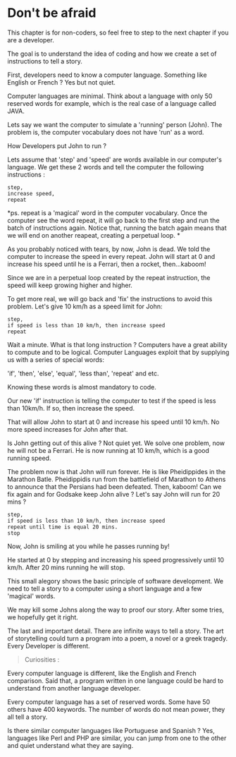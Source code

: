# Don't be afraid

This chapter is for non-coders, so feel free to step to the next chapter if you are a developer. 

The goal is to understand the idea of coding and how we create a set of instructions to tell a story.   

First, developers need to know a computer language. Something like English or French ? Yes but not quiet. 

Computer languages are minimal. Think about a language with only 50 reserved words for example, which is the real case of a language called JAVA. 

Lets say we want the computer to simulate a 'running' person (John).  The problem is, the computer vocabulary does not have 'run' as a word. 

How Developers put John to run ? 

Lets assume that 'step' and 'speed' are words available in our computer's language. We get these 2 words and tell the computer the following instructions : 

```
step,
increase speed,
repeat           
```
*ps. repeat is a 'magical' word in the computer vocabulary. Once the computer see the word repeat, it will go back to the first step and run the batch of instructions again. Notice that, running the batch again means that we will end on another reapeat, creating a perpetual loop. *

As you probably noticed with tears, by now, John is dead. We told the computer to increase the speed in every repeat. John will start at 0 and increase his speed until he is a Ferrari, then a rocket, then...kaboom!

Since we are in a perpetual loop created by the repeat instruction, the speed will keep growing higher and higher. 

To get more real, we will go back and 'fix' the instructions to avoid this problem. Let's give 10 km/h as a speed limit for John: 

```
step,
if speed is less than 10 km/h, then increase speed  
repeat 
```

Wait a minute. What is that long instruction ? Computers have a great ability to compute and to be logical. Computer Languages exploit that by supplying us with a series of special words: 

'if', 'then', 'else', 'equal', 'less than', 'repeat' and etc. 

Knowing these words is almost mandatory to code.

Our new 'if' instruction is telling the computer to test if the speed is less than 10km/h. If so, then increase the speed.   

That will allow John to start at 0 and increase his speed until 10 km/h.  No more speed increases for John after that. 

Is John getting out of this alive ? Not quiet yet. We solve one problem, now he will not be a Ferrari. He is now running at 10 km/h, which is a good running speed. 

The problem now is that John will run forever. He is like Pheidippides in the Marathon Batle. Pheidippidis run from the battlefield of Marathon to Athens to announce that the Persians had been defeated. Then, kaboom! 
Can we fix again and for Godsake keep John alive ? Let's say John will run for 20 mins ? 

```
step,
if speed is less than 10 km/h, then increase speed 
repeat until time is equal 20 mins. 
stop
```

Now, John is smiling at you while he passes running by! 

He started at 0 by stepping and increasing his speed progressively until 10 km/h. After 20 mins running he will stop. 

This small alegory shows the basic principle of software development. We need to tell a story to a computer using a short language and a few 'magical' words.  

We may kill some Johns along the way to proof our story. After some tries, we hopefully get it right.  

The last and important detail. There are infinite ways to tell a story. The art of storytelling could turn a program into a poem,  a novel or a greek tragedy. Every Developer is different. 



> Curiosities :

Every computer language is different, like the English and French comparison. Said that, a program written in one language could be hard to understand from another language developer.  

Every computer language has a set of reserved words. Some have 50 others have 400 keywords. The number of words do not mean power, they all tell a story. 

Is there similar computer languages like Portuguese and Spanish ? Yes, languages like Perl and PHP are similar, you can jump from one to the other and quiet understand what they are saying. 




